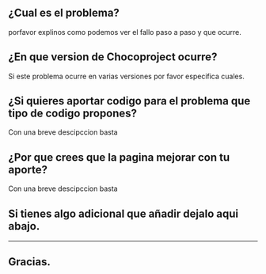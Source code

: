 ## ¿Cual es el problema?
porfavor explinos como podemos ver el fallo paso a paso y que ocurre.
## ¿En que version de Chocoproject ocurre?
Si este problema ocurre en varias versiones por favor especifica cuales.
## ¿Si quieres aportar codigo para el problema que tipo de codigo propones?
Con una breve descipccion basta
## ¿Por que crees que la pagina mejorar con tu aporte?
Con una breve descipccion basta
## Si tienes algo adicional que añadir dejalo aqui abajo.
----------

## Gracias.
